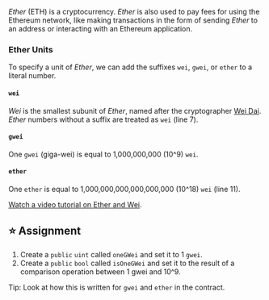 _Ether_ (ETH) is a cryptocurrency. _Ether_ is also used to pay fees for using the Ethereum network, like making transactions in the form of sending _Ether_ to an address or interacting with an Ethereum application.

### Ether Units

To specify a unit of _Ether_, we can add the suffixes `wei`, `gwei`, or `ether` to a literal number.

#### `wei`

_Wei_ is the smallest subunit of _Ether_, named after the cryptographer [Wei Dai](https://en.wikipedia.org/wiki/Wei_Dai). _Ether_ numbers without a suffix are treated as `wei` (line 7).

#### `gwei`

One `gwei` (giga-wei) is equal to 1,000,000,000 (10^9) `wei`.

#### `ether`

One `ether` is equal to 1,000,000,000,000,000,000 (10^18) `wei` (line 11).

<a href="https://www.youtube.com/watch?v=ybPQsjssyNw" target="_blank">Watch a video tutorial on Ether and Wei</a>.

## ⭐️ Assignment

1. Create a `public` `uint` called `oneGWei` and set it to 1 `gwei`.
2. Create a `public` `bool` called `isOneGWei` and set it to the result of a comparison operation between 1 gwei and 10^9.

Tip: Look at how this is written for `gwei` and `ether` in the contract.